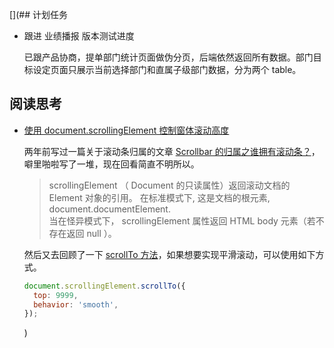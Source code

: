 [](## 计划任务

- 跟进 业绩播报 版本测试进度

  已跟产品协商，提单部门统计页面做伪分页，后端依然返回所有数据。部门目标设定页面只展示当前选择部门和直属子级部门数据，分为两个 table。

## 阅读思考

- [使用 document.scrollingElement 控制窗体滚动高度](https://www.zhangxinxu.com/wordpress/2019/02/document-scrollingelement/)

  两年前写过一篇关于滚动条归属的文章 [Scrollbar 的归属之谁拥有滚动条？](https://monine.github.io/2016/11/27/ScrollBar-%E7%9A%84%E5%BD%92%E5%B1%9E%E4%B9%8B%E8%B0%81%E6%8B%A5%E6%9C%89%E6%BB%9A%E5%8A%A8%E6%9D%A1.html)，噼里啪啦写了一堆，现在回看简直不明所以。

  > scrollingElement （ Document 的只读属性）返回滚动文档的 Element 对象的引用。 在标准模式下, 这是文档的根元素, document.documentElement.  
  > 当在怪异模式下， scrollingElement 属性返回 HTML body 元素（若不存在返回 null ）。

  然后又去回顾了一下 [scrollTo 方法](https://developer.mozilla.org/en-US/docs/Web/API/Window/scrollTo)，如果想要实现平滑滚动，可以使用如下方式。

  ```js
  document.scrollingElement.scrollTo({
    top: 9999,
    behavior: 'smooth',
  });
  ```

  )

